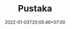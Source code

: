 ---
date: 2022-01-03T20:05:46+07:00
title: Pustaka
description: Referensi belajar mandiri
layout: index
---